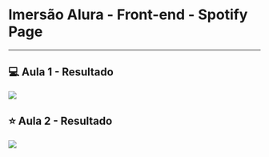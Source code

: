 # Imersão Alura - Front-end - Spotify Page
-------
## 💻 Aula 1 - Resultado
<div>
<img src="https://github.com/user-attachments/assets/be6a98c0-a8f9-4d23-ae53-a8942b747381">
</div>

## ⭐ Aula 2 - Resultado
<div>
<img src="https://github.com/user-attachments/assets/1c6b5c3a-2b61-4d52-84b7-02d1dcf9b4d7">
</div>
